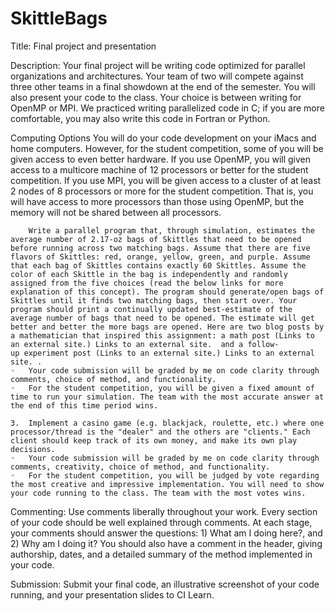# SkittleBags
Title: Final project and presentation

Description:
Your final project will be writing code optimized for parallel organizations and architectures. Your team of two will compete against three other teams in a final showdown at the end of the semester. You will also present your code to the class.
Your choice is between writing for OpenMP or MPI. We practiced writing parallelized code in C; if you are more comfortable, you may also write this code in Fortran or Python.

Computing Options
You will do your code development on your iMacs and home computers. However, for the student competition, some of you will be given access to even better hardware.
If you use OpenMP, you will given access to a multicore machine of 12 processors or better for the student competition.
If you use MPI, you will be given access to a cluster of at least 2 nodes of 8 processors or more for the student competition. That is, you will have access to more processors than those using OpenMP, but the memory will not be shared between all processors.
	
		Write a parallel program that, through simulation, estimates the average number of 2.17-oz bags of Skittles that need to be opened before running across two matching bags. Assume that there are five flavors of Skittles: red, orange, yellow, green, and purple. Assume that each bag of Skittles contains exactly 60 Skittles. Assume the color of each Skittle in the bag is independently and randomly assigned from the five choices (read the below links for more explanation of this concept). The program should generate/open bags of Skittles until it finds two matching bags, then start over. Your program should print a continually updated best-estimate of the average number of bags that need to be opened. The estimate will get better and better the more bags are opened. Here are two blog posts by a mathematician that inspired this assignment: a math post (Links to an external site.) Links to an external site.  and a follow-up experiment post (Links to an external site.) Links to an external site. . 
	◦	Your code submission will be graded by me on code clarity through comments, choice of method, and functionality.
	◦	For the student competition, you will be given a fixed amount of time to run your simulation. The team with the most accurate answer at the end of this time period wins.

	3.	Implement a casino game (e.g. blackjack, roulette, etc.) where one processor/thread is the "dealer" and the others are "clients." Each client should keep track of its own money, and make its own play decisions.
	◦	Your code submission will be graded by me on code clarity through comments, creativity, choice of method, and functionality.
	◦	For the student competition, you will be judged by vote regarding the most creative and impressive implementation. You will need to show your code running to the class. The team with the most votes wins.

Commenting:
Use comments liberally throughout your work. Every section of your code should be well explained through comments. At each stage, your comments should answer the questions: 1) What am I doing here?, and 2) Why am I doing it? You should also have a comment in the header, giving authorship, dates, and a detailed summary of the method implemented in your code.

Submission:
Submit your final code, an illustrative screenshot of your code running, and your presentation slides to CI Learn.
